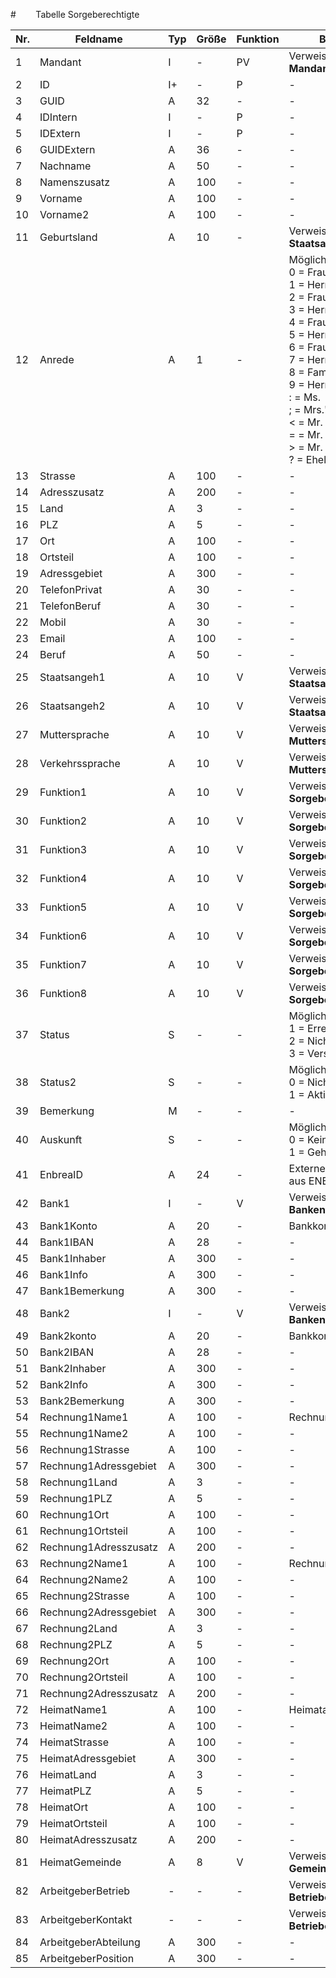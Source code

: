 #        Tabelle Sorgeberechtigte

Nr.|Feldname|Typ|Größe|Funktion|Bemerkung
--|--|--|--|--|--
1|Mandant|I|-|PV|Verweis auf Tabelle **Mandanten**
2|ID|I+|-|P|-
3|GUID|A|32|-|-
4|IDIntern|I|-|P|-
5|IDExtern|I|-|P|-
6|GUIDExtern|A|36|-|-
7|Nachname|A|50|-|-
8|Namenszusatz|A|100|-|-
9|Vorname|A|100|-|-
10|Vorname2|A|100|-|-
11|Geburtsland|A|10|-|Verweis auf Tabelle **Staatsangehoerigkeiten**
12|Anrede|A|1|-|Mögliche Werte:<br/>0 = Frau<br/>1 = Herr<br/>2 = Frau Dr.<br/>3 = Herr Dr.<br/>4 = Frau Prof.<br/>5 = Herr Prof.<br/>6 = Frau Prof. Dr.<br/>7 = HerrProf. Dr.<br/>8 = Familie<br/>9 = Herr und Frau<br/>:   = Ms.<br/>;   = Mrs."<br/>< = Mr.<br/>= = Mr. and Ms.<br/>> = Mr. and Mrs.<br/>?  = Eheleute
13|Strasse|A|100|-|-
14|Adresszusatz|A|200|-|-
15|Land|A|3|-|-
16|PLZ|A|5|-|-
17|Ort|A|100|-|-
18|Ortsteil|A|100|-|-
19|Adressgebiet|A|300|-|-
20|TelefonPrivat|A|30|-|-
21|TelefonBeruf|A|30|-|-
22|Mobil|A|30|-|-
23|Email|A|100|-|-
24|Beruf|A|50|-|-
25|Staatsangeh1|A|10|V|Verweis auf Tabelle **Staatsangehoerigkeiten**
26|Staatsangeh2|A|10|V|Verweis auf Tabelle **Staatsangehoerigkeiten**
27|Muttersprache|A|10|V|Verweis auf Tabelle **Muttersprachen**
28|Verkehrssprache|A|10|V|Verweis auf Tabelle **Muttersprachen**
29|Funktion1|A|10|V|Verweis auf Tabelle **SorgebeFunktionen**
30|Funktion2|A|10|V|Verweis auf Tabelle **SorgebeFunktionen**
31|Funktion3|A|10|V|Verweis auf Tabelle **SorgebeFunktionen**
32|Funktion4|A|10|V|Verweis auf Tabelle **SorgebeFunktionen**
33|Funktion5|A|10|V|Verweis auf Tabelle **SorgebeFunktionen**
34|Funktion6|A|10|V|Verweis auf Tabelle **SorgebeFunktionen**
35|Funktion7|A|10|V|Verweis auf Tabelle **SorgebeFunktionen**
36|Funktion8|A|10|V|Verweis auf Tabelle **SorgebeFunktionen**
37|Status|S|-|-|Mögliche Werte:<br/>1 = Erreichbar<br/>2 = Nicht erreichbar<br/>3 = Verstorben
38|Status2|S|-|-|Mögliche Werte:<br/>0 = Nicht Aktiv<br/>1 = Aktiv
39|Bemerkung|M|-|-|-
40|Auskunft|S|-|-|Mögliche Werte:<br/>0 = Keine Angabe<br/>1 = Geheim
41|EnbreaID|A|24|-|Externer Identifikator aus ENBREA
42|Bank1|I|-|V|Verweis auf Tabelle **Banken**
43|Bank1Konto|A|20|-|Bankkonto 1
44|Bank1IBAN|A|28|-|-
45|Bank1Inhaber|A|300|-|-
46|Bank1Info|A|300|-|-
47|Bank1Bemerkung|A|300|-|-
48|Bank2|I|-|V|Verweis auf Tabelle **Banken**
49|Bank2konto|A|20|-|Bankkonto 2
50|Bank2IBAN|A|28|-|-
51|Bank2Inhaber|A|300|-|-
52|Bank2Info|A|300|-|-
53|Bank2Bemerkung|A|300|-|-
54|Rechnung1Name1|A|100|-|Rechnungsadresse 1
55|Rechnung1Name2|A|100|-|-
56|Rechnung1Strasse|A|100|-|-
57|Rechnung1Adressgebiet|A|300|-|-
58|Rechnung1Land|A|3|-|-
59|Rechnung1PLZ|A|5|-|-
60|Rechnung1Ort|A|100|-|-
61|Rechnung1Ortsteil|A|100|-|-
62|Rechnung1Adresszusatz|A|200|-|-
63|Rechnung2Name1|A|100|-|Rechnungsadresse 2
64|Rechnung2Name2|A|100|-|-
65|Rechnung2Strasse|A|100|-|-
66|Rechnung2Adressgebiet|A|300|-|-
67|Rechnung2Land|A|3|-|-
68|Rechnung2PLZ|A|5|-|-
69|Rechnung2Ort|A|100|-|-
70|Rechnung2Ortsteil|A|100|-|-
71|Rechnung2Adresszusatz|A|200|-|-
72|HeimatName1|A|100|-|Heimatadresse
73|HeimatName2|A|100|-|-
74|HeimatStrasse|A|100|-|-
75|HeimatAdressgebiet|A|300|-|-
76|HeimatLand|A|3|-|-
77|HeimatPLZ|A|5|-|-
78|HeimatOrt|A|100|-|-
79|HeimatOrtsteil|A|100|-|-
80|HeimatAdresszusatz|A|200|-|-
81|HeimatGemeinde|A|8|V|Verweis auf Tabelle **Gemeinden**
82|ArbeitgeberBetrieb|-|-|-|Verweis auf Tabelle **Betriebe**
83|ArbeitgeberKontakt|-|-|-|Verweis auf Tabelle **BetriebeKontakte**
84|ArbeitgeberAbteilung|A|300|-|-
85|ArbeitgeberPosition|A|300|-|-
